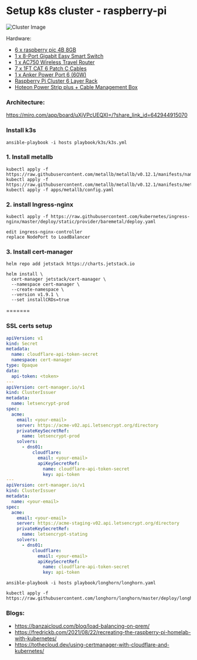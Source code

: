 # Setup k8s cluster - raspberry-pi 

![Cluster Image](docs/cluster.jpg)

Hardware:
  - [6 x raspberry pic 4B 8GB](https://www.raspberrypi.com/products/raspberry-pi-4-model-b/)
  - [1 x 8-Port Gigabit Easy Smart Switch ](https://www.tp-link.com/in/business-networking/easy-smart-switch/tl-sg108e/v6/)
  - [1 x AC750 Wireless Travel Router](https://www.tp-link.com/in/home-networking/wifi-router/tl-wr902ac/)
  - [7 x 1FT CAT 6 Patch C Cables](https://www.amazon.in/gp/product/B005RCG0FK/ref=ppx_yo_dt_b_asin_title_o01_s00?ie=UTF8&psc=1)
  - [1 x Anker Power Port 6 (60W)](https://www.crazypi.com/raspberry-pi-cluster-power-supply-60w)
  - [Raspberry Pi Cluster 6 Layer Rack](https://www.crazypi.com/raspberry-pi-cluster-6-layer?search=cluster&description=true)
  - [Hoteon Power Strip plus + Cable Management Box](https://www.amazon.in/gp/product/B094NDJGYL/ref=ppx_yo_dt_b_asin_title_o03_s00?ie=UTF8&psc=1)

### Architecture: 
  
  https://miro.com/app/board/uXjVPcUEQXI=/?share_link_id=642944915070
  
### Install k3s
```shell
ansible-playbook -i hosts playbook/k3s/k3s.yml
```

### 1. Install metallb

```shell
kubectl apply -f https://raw.githubusercontent.com/metallb/metallb/v0.12.1/manifests/namespace.yaml
kubectl apply -f https://raw.githubusercontent.com/metallb/metallb/v0.12.1/manifests/metallb.yaml
kubectl apply -f apps/metallb/config.yaml
```

### 2. install Ingress-nginx

```shell
kubectl apply -f https://raw.githubusercontent.com/kubernetes/ingress-nginx/master/deploy/static/provider/baremetal/deploy.yaml
```

```shell
edit ingress-nginx-controller 
replace NodePort to LoadBalancer
```

### 3. Install cert-manager
```shell
helm repo add jetstack https://charts.jetstack.io
```

```shell
helm install \
  cert-manager jetstack/cert-manager \
  --namespace cert-manager \
  --create-namespace \
  --version v1.9.1 \
  --set installCRDs=true
```

=======
### SSL certs setup 
```yaml
apiVersion: v1
kind: Secret
metadata:
  name: cloudflare-api-token-secret
  namespace: cert-manager
type: Opaque
data:
  api-token: <token>
---
apiVersion: cert-manager.io/v1
kind: ClusterIssuer
metadata:
  name: letsencrypt-prod
spec:
  acme:
    email: <your-email>
    server: https://acme-v02.api.letsencrypt.org/directory
    privateKeySecretRef:
      name: letsencrypt-prod
    solvers:
      - dns01:
          cloudflare:
            email: <your-email>
            apiKeySecretRef:
              name: cloudflare-api-token-secret
              key: api-token
---
apiVersion: cert-manager.io/v1
kind: ClusterIssuer
metadata:
  name: <your-email>
spec:
  acme:
    email: <your-email>
    server: https://acme-staging-v02.api.letsencrypt.org/directory
    privateKeySecretRef:
      name: letsencrypt-stating
    solvers:
      - dns01:
          cloudflare:
            email: <your-email>
            apiKeySecretRef:
              name: cloudflare-api-token-secret
              key: api-token
```

```shell
ansible-playbook -i hosts playbook/longhorn/longhorn.yaml

kubectl apply -f https://raw.githubusercontent.com/longhorn/longhorn/master/deploy/longhorn.yaml
```
### Blogs:

  - https://banzaicloud.com/blog/load-balancing-on-prem/
  - https://fredrickb.com/2021/08/22/recreating-the-raspberry-pi-homelab-with-kubernetes/
  - https://tothecloud.dev/using-certmanager-with-cloudflare-and-kubernetes/
